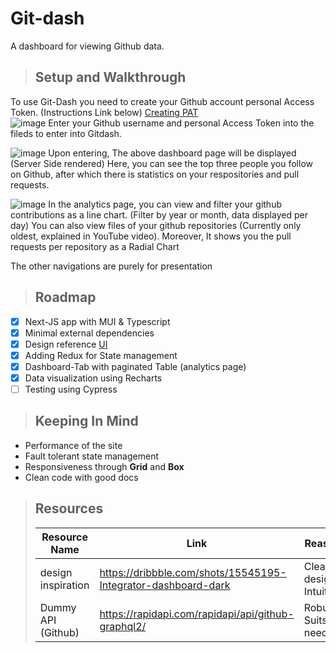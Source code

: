 # Git-dash

A dashboard for viewing Github data.

> ## Setup and Walkthrough

To use Git-Dash you need to create your Github account personal Access Token. (Instructions Link below)
[Creating PAT](https://docs.github.com/en/github/authenticating-to-github/keeping-your-account-and-data-secure/creating-a-personal-access-token)
<br>
![image](https://user-images.githubusercontent.com/52369953/131656350-6787333a-2dcc-40d0-a721-604e7e114933.png)
Enter your Github username and personal Access Token into the fileds to enter into Gitdash.

![image](https://user-images.githubusercontent.com/52369953/131656865-8991b69a-dec1-43d7-9444-09af26ac43ad.png)
Upon entering, The above dashboard page will be displayed (Server Side rendered) 
Here, you can see the top three people you follow on Github, after which there is statistics on your respositories and pull requests.

![image](https://user-images.githubusercontent.com/52369953/131657220-0c406cf8-172d-4494-b44c-c5729d374416.png)
In the analytics page, you can view and filter your github contributions as a line chart. (Filter by year or month, data displayed per day)
You can also view files of your github repositories (Currently only oldest, explained in YouTube video). Moreover, It shows you 
the pull requests per repository as a Radial Chart

The other navigations are purely for presentation
<br>

> ## Roadmap
- [x] Next-JS app with MUI & Typescript
- [x] Minimal external dependencies
- [x] Design reference [UI](https://dribbble.com/shots/15545195-Integrator-dashboard-dark)
- [x] Adding Redux for State management
- [x] Dashboard-Tab with paginated Table (analytics page)
- [x] Data visualization using Recharts
- [ ] Testing using Cypress
      <br>

> ## Keeping In Mind

- Performance of the site
- Fault tolerant state management
- Responsiveness through **Grid** and **Box**
- Clean code with good docs
  <br>

> ## Resources
>
> | Resource Name      | Link                                                          | Reason                  |
> | ------------------ | ------------------------------------------------------------- | ----------------------- |
> | design inspiration | https://dribbble.com/shots/15545195-Integrator-dashboard-dark | Clean design, Intuitive |
> | Dummy API (Github) | https://rapidapi.com/rapidapi/api/github-graphql2/            | Robust, Suits needs     |

<br>
